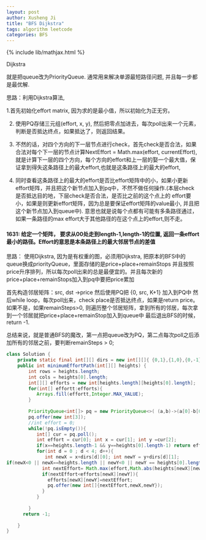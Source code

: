 ```yaml
---
layout: post
author: Xusheng Ji
title: "BFS Dijkstra"
tags: algorithm leetcode
categories: BFS
---
```


{% include lib/mathjax.html %}


<script type="text/javascript" async
  src="https://cdnjs.cloudflare.com/ajax/libs/mathjax/2.7.5/MathJax.js?config=TeX-MML-AM_CHTML">
</script>

<script type="text/x-mathjax-config">
  MathJax.Hub.Config({
    extensions: [
      "MathMenu.js",
      "MathZoom.js",
      "AssistiveMML.js",
      "a11y/accessibility-menu.js"
    ],
    jax: ["input/TeX", "output/CommonHTML"],
    TeX: {
      extensions: [
        "AMSmath.js",
        "AMSsymbols.js",
        "noErrors.js",
        "noUndefined.js",
      ]
    }
  });
</script>


Dijkstra 

就是把queue改为PriorityQueue. 通常用来解决单源最短路径问题, 并且每一步都是最优解. 




思路：利用Dijkstra算法,  


1.首先初始化effort matrix, 因为求的是最小值，所以初始化为正无穷。


2. 使用PQ存储三元组(effort, x, y), 然后把零点加进去，每次poll出来一个元素，判断是否抵达终点，如果抵达了，则返回结果。 



3. 不然的话，对四个方向的下一层节点进行check，首先check是否合法，如果合法对每个下一层的节点计算NextEffort = Math.max(effort, currentEffort), 就是计算下一层的四个方向，每个方向的effort和上一层的娶一个最大值，保证拿到得失这条路径上的最大effort,也就是这条路径上的最大的effort,


4. 同时查看这条路径上的最大的effort是否比effort矩阵中的小，如果小更新effort矩阵，并且把这个新节点加入到pq中，不然不做任何操作.(本层check是否抵达目的地，下层check是否合法，是否比之前的这个点上的 effort要小，如果是则更新effort矩阵，因为总是要保证effort矩阵的value最小, 并且把这个新节点加入到queue中).
意思也就是说每个点都有可能有多条路径通过，如果一条路径的max effort大于其他路径的在这个点上的effort,则不走。




#### 1631: 给定一个矩阵， 要求从00处走到length-1,length-1的位置, 返回一条effort最小的路径。Effort的意思是本条路径上的最大邻居节点的差值


思路： 使用Dijkstra, 因为是有权重的图，必须用Dijkstra, 把原本的BFS中的queue换成priorityQueue，里面存储的是price+place+remainStops
并且按照price升序排列，所以每次poll出来的总是最便宜的。并且每次新的price+place+remainStops加入到pq中要把price累加

首先构造邻居矩阵：src, dst ->price
然后使用PQ把 {0, src, K+1} 加入到PQ中
然后while loop，每次poll出来，check place是否抵达终点，如果是return price。
如果不是，如果remainSteps>0, 则遍历整个邻居矩阵，拿到所有的邻居，每次拿到一个邻居就把price+place+remainStop加入到queue中
最后退出BFS的时候，return -1.

总结来说，就是普通BFS的魔改，第一点把queue改为PQ，第二点每次poll之后添加所有的邻居之前，要判断remainSteps > 0;



```java
class Solution {
    private static final int[][] dirs = new int[][]{ {0,1},{1,0},{0,-1},{-1,0} };
    public int minimumEffortPath(int[][] heights) {
        int rows = heights.length;
        int cols = heights[0].length;
        int[][] efforts = new int[heights.length][heights[0].length];
        for(int[] effortt:efforts){
           Arrays.fill(effortt,Integer.MAX_VALUE);
        }
              
        PriorityQueue<int[]> pq = new PriorityQueue<>( (a,b)->(a[0]-b[0]) );
        pq.offer(new int[3]);
        //int effort = 0;
        while(!pq.isEmpty()){
           int[] cur = pq.poll();
           int effort = cur[0]; int x = cur[1]; int y =cur[2];  
           if(x==heights.length-1 && y==heights[0].length-1) return effort;
           for(int d = 0 ; d < 4; d++){
              int newX = x+dirs[d][0]; int newY = y+dirs[d][1];
if(newX<0 || newX==heights.length || newY<0 || newY == heights[0].length) continue;
             int nextEffort= Math.max(effort,Math.abs(heights[newX][newY]-heights[x][y]));
             if(nextEffort<efforts[newX][newY]){
               efforts[newX][newY]=nextEffort;
               pq.offer(new int[]{nextEffort,newX,newY});
             }
           }
        
        }
      return -1;
      
    }
}

```






